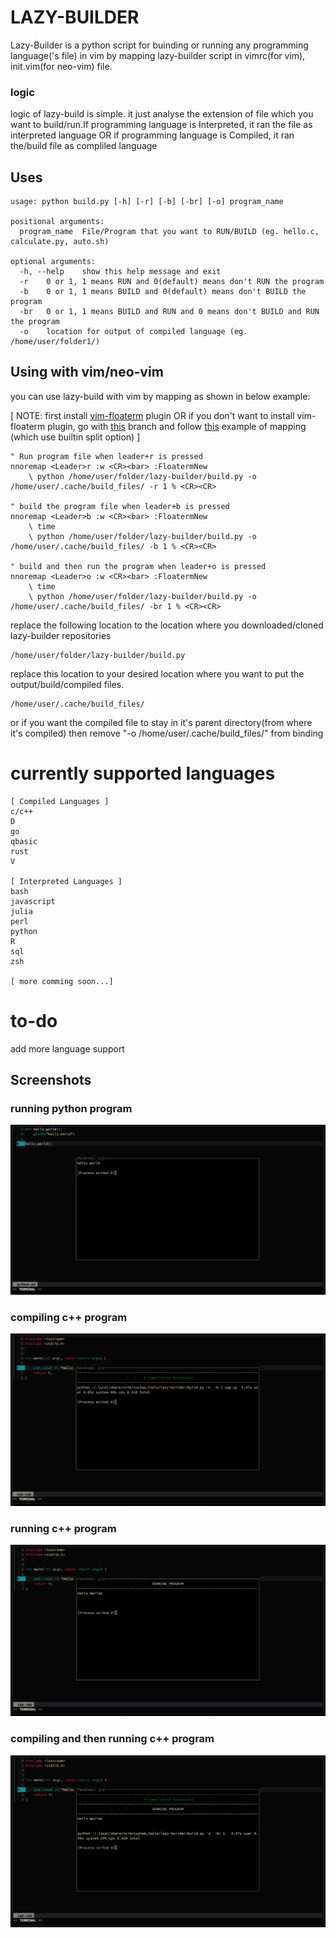 # LAZY-BUILDER

Lazy-Builder is a python script for buinding or running any programming language('s file) in vim by mapping lazy-builder script in vimrc(for vim), init.vim(for neo-vim) file.

### logic
logic of lazy-build is simple. it just analyse the extension of file which you want to build/run.If programming language is Interpreted, it ran the file as interpreted language OR if programming language is Compiled, it ran the/build file as compliled language
 
## Uses


```
usage: python build.py [-h] [-r] [-b] [-br] [-o] program_name

positional arguments:
  program_name  File/Program that you want to RUN/BUILD (eg. hello.c, calculate.py, auto.sh)

optional arguments:
  -h, --help    show this help message and exit
  -r    0 or 1, 1 means RUN and 0(default) means don't RUN the program
  -b    0 or 1, 1 means BUILD and 0(default) means don't BUILD the program
  -br   0 or 1, 1 means BUILD and RUN and 0 means don't BUILD and RUN the program
  -o    location for output of compiled language (eg. /home/user/folder1/)

```

## Using with vim/neo-vim
you can use lazy-build with vim by mapping as shown in below example:

[ NOTE: first install  [vim-floaterm](https://github.com/voldikss/vim-floaterm) plugin
                    OR
if you don't want to install vim-floaterm plugin, go with [this](https://github.com/shaeinst/lazy-builder/tree/main) branch and follow [this](https://github.com/shaeinst/lazy-builder/tree/main#using-with-vimneo-vim) example of mapping (which use builtin split option)
] 
```
" Run program file when leader+r is pressed
nnoremap <Leader>r :w <CR><bar> :FloatermNew
    \ python /home/user/folder/lazy-builder/build.py -o /home/user/.cache/build_files/ -r 1 % <CR><CR>

" build the program file when leader+b is pressed
nnoremap <Leader>b :w <CR><bar> :FloatermNew
    \ time
    \ python /home/user/folder/lazy-builder/build.py -o /home/user/.cache/build_files/ -b 1 % <CR><CR>
    
" build and then run the program when leader+o is pressed
nnoremap <Leader>o :w <CR><bar> :FloatermNew
    \ time
    \ python /home/user/folder/lazy-builder/build.py -o /home/user/.cache/build_files/ -br 1 % <CR><CR>
```
replace the following location to the location where you downloaded/cloned lazy-builder repositories
```
/home/user/folder/lazy-builder/build.py
```
replace this location to your desired location where you want to put the output/build/compiled files. 
```
/home/user/.cache/build_files/
```
or if you want the compiled file to stay in it's parent directory(from where it's compiled) then remove "-o /home/user/.cache/build_files/" from binding



# currently supported languages
```
[ Compiled Languages ]
c/c++
D
go
qbasic
rust
V

[ Interpreted Languages ]
bash
javascript
julia
perl
python
R
sql
zsh

[ more comming soon...]
```
# to-do
add more language support

## Screenshots
### running python program
![running python file using lazy-builder script](https://github.com/shaeinst/media/raw/main/images/github-repositories/lazy-builder/running_python_program.png)

### compiling c++ program
![running python file using lazy-builder script](https://github.com/shaeinst/media/raw/main/images/github-repositories/lazy-builder/comiling.png)

### running c++ program
![running python file using lazy-builder script](https://github.com/shaeinst/media/raw/main/images/github-repositories/lazy-builder/running_c%2B%2B_program.png)

### compiling and then running c++ program
![running python file using lazy-builder script](https://github.com/shaeinst/media/raw/main/images/github-repositories/lazy-builder/compile_and_running.png)
